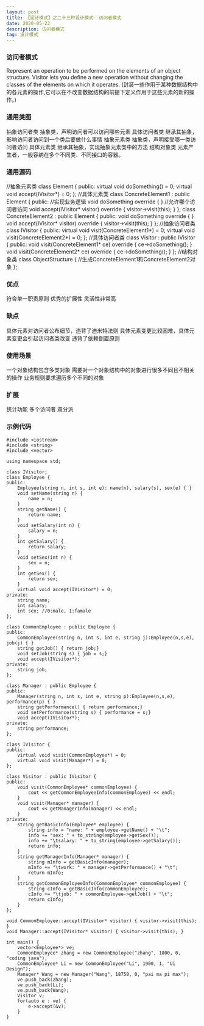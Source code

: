 ```yaml
---
layout: post
title: 【设计模式】之二十三种设计模式--访问者模式
date: 2020-05-22
description: 访问者模式
tag: 设计模式
---
```

### 访问者模式
Represent an operation to be performed on the elements of an object structure. Visitor lets you define a new operation without changing the classes of the elements on which it operates.
(封装一些作用于某种数据结构中的各元素的操作,它可以在不改变数据结构的前提下定义作用于这些元素的新的操作。)
### 通用类图
抽象访问者类
抽象类，声明访问者可以访问哪些元素
具体访问者类
继承其抽象，影响访问者访问到一个类后要做什么事情
抽象元素类
抽象类，声明接受哪一类访问者访问
具体元素类
继承其抽象，实现抽象元素类中的方法
结构对象类
元素产生者，一般容纳在多个不同类、不同接口的容器。
### 通用源码
//抽象元素类
class Element {
public:
    virtual void doSomething() = 0;
    virtual void accept(IVisitor*) = 0;
};
//具体元素类
class ConcreteElement1 : public Element {
public:
    //实现业务逻辑
    void doSomething override {
    }
    //允许哪个访问者访问
    void accept(IVisitor* visitor) override {
        visitor->visit(this);
    }
};
class ConcreteElement2 : public Element {
public:
    void doSomething override {
    }
    void accept(IVisitor* visitor) override {
        visitor->visit(this);
    }
};
//抽象访问者类
class IVisitor {
public:
    virtual void visit(ConcreteElement1*) = 0;
    virtual void visit(ConcreteElement2*) = 0;
};
//具体访问者类
class Visitor : public IVisitor {
public:
    void visit(ConcreteElement1* ce) override {
        ce->doSomething();
    }
    void visit(ConcreteElement2* ce) override {
        ce->doSomething();
    }
};
//结构对象类
class ObjectStructure {
    //生成ConcreteElement1和ConcreteElement2对象
};
### 优点
符合单一职责原则
优秀的扩展性
灵活性非常高
### 缺点
具体元素对访问者公布细节，违背了迪米特法则
具体元素变更比较困难，具体元素变更会引起访问者类改变
违背了依赖倒置原则
### 使用场景
一个对象结构包含多类对象
需要对一个对象结构中的对象进行很多不同且不相关的操作
业务规则要求遍历多个不同的对象
### 扩展
统计功能
多个访问者
双分派
### 示例代码
```
#include <iostream>
#include <string>
#include <vector>

using namespace std;

class IVisitor;
class Employee {
public:
    Employee(string n, int s, int e): name(n), salary(s), sex(e) { }
    void setName(string n) {
        name = n;
    }
    string getName() {
        return name;
    }
    void setSalary(int n) {
        salary = n;
    }
    int getSalary() {
        return salary;
    }
    void setSex(int n) {
        sex = n;
    }
    int getSex() {
        return sex;
    }
    virtual void accept(IVisitor*) = 0;
private:
    string name;
    int salary;
    int sex; //0:male, 1:famale
};

class CommonEmployee : public Employee {
public:
    CommonEmployee(string n, int s, int e, string j):Employee(n,s,e), job(j) { }
    string getJob() { return job;}
    void setJob(string s) { job = s;}
    void accept(IVisitor*);
private:
    string job;
};

class Manager : public Employee {
public:
    Manager(string n, int s, int e, string p):Employee(n,s,e), performance(p) { }
    string getPerformance() { return performance;}
    void setPerformance(string s) { performance = s;}
    void accept(IVisitor*);
private:
    string performance;
};

class IVisitor {
public:
    virtual void visit(CommonEmployee*) = 0;
    virtual void visit(Manager*) = 0;
};

class Visitor : public IVisitor {
public:
    void visit(CommonEmployee* commonEmployee) {
        cout << getCommonEmployeeInfo(commonEmployee) << endl;
    }
    void visit(Manager* manager) {
        cout << getManagerInfo(manager) << endl;
    }
private:
    string getBasicInfo(Employee* employee) {
        string info = "name: " + employee->getName() + "\t";
        info += "sex: " + to_string(employee->getSex());
        info += "\tsalary: " + to_string(employee->getSalary());
        return info;
    }
    string getManagerInfo(Manager* manager) {
        string mInfo = getBasicInfo(manager);
        mInfo += "\twork: " + manager->getPerformance() + "\t";
        return mInfo;
    }
    string getCommonEmployeeInfo(CommonEmployee* commonEmployee) {
        string cInfo = getBasicInfo(commonEmployee);
        cInfo += "\tjob: " + commonEmployee->getJob() + "\t";
        return cInfo;
    }
};

void CommonEmployee::accept(IVisitor* visitor) { visitor->visit(this); }
void Manager::accept(IVisitor* visitor) { visitor->visit(this); }

int main() {
    vector<Employee*> ve;
    CommonEmployee* zhang = new CommonEmployee("zhang", 1800, 0, "coding java");
    CommonEmployee* Li = new CommonEmployee("Li", 1900, 1, "Ui Design");
    Manager* Wang = new Manager("Wang", 18750, 0, "pai ma pi max");
    ve.push_back(zhang);
    ve.push_back(Li);
    ve.push_back(Wang);
    Visitor v;
    for(auto e : ve) {
        e->accept(&v);
    }
}
```

